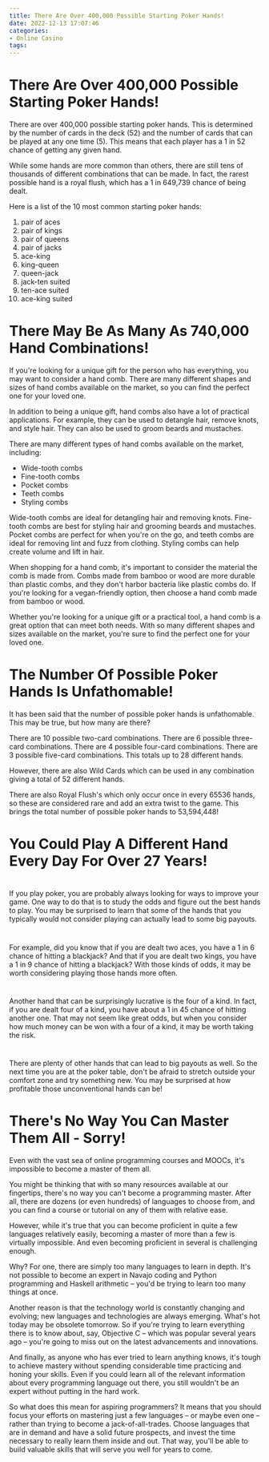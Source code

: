 ```yaml
---
title: There Are Over 400,000 Possible Starting Poker Hands!
date: 2022-12-13 17:07:46
categories:
- Online Casino
tags:
---
```



#  There Are Over 400,000 Possible Starting Poker Hands!

There are over 400,000 possible starting poker hands. This is determined by the number of cards in the deck (52) and the number of cards that can be played at any one time (5). This means that each player has a 1 in 52 chance of getting any given hand.

While some hands are more common than others, there are still tens of thousands of different combinations that can be made. In fact, the rarest possible hand is a royal flush, which has a 1 in 649,739 chance of being dealt.

Here is a list of the 10 most common starting poker hands:

1. pair of aces
2. pair of kings
3. pair of queens
4. pair of jacks
5. ace-king
6. king-queen
7. queen-jack
8. jack-ten suited
9. ten-ace suited
10. ace-king suited

#  There May Be As Many As 740,000 Hand Combinations!

If you're looking for a unique gift for the person who has everything, you may want to consider a hand comb. There are many different shapes and sizes of hand combs available on the market, so you can find the perfect one for your loved one.

In addition to being a unique gift, hand combs also have a lot of practical applications. For example, they can be used to detangle hair, remove knots, and style hair. They can also be used to groom beards and mustaches.

There are many different types of hand combs available on the market, including:

- Wide-tooth combs
- Fine-tooth combs
- Pocket combs
- Teeth combs
- Styling combs

Wide-tooth combs are ideal for detangling hair and removing knots. Fine-tooth combs are best for styling hair and grooming beards and mustaches. Pocket combs are perfect for when you're on the go, and teeth combs are ideal for removing lint and fuzz from clothing. Styling combs can help create volume and lift in hair.

When shopping for a hand comb, it's important to consider the material the comb is made from. Combs made from bamboo or wood are more durable than plastic combs, and they don't harbor bacteria like plastic combs do. If you're looking for a vegan-friendly option, then choose a hand comb made from bamboo or wood.

Whether you're looking for a unique gift or a practical tool, a hand comb is a great option that can meet both needs. With so many different shapes and sizes available on the market, you're sure to find the perfect one for your loved one.

#  The Number Of Possible Poker Hands Is Unfathomable!

It has been said that the number of possible poker hands is unfathomable. This may be true, but how many are there?

There are 10 possible two-card combinations. There are 6 possible three-card combinations. There are 4 possible four-card combinations. There are 3 possible five-card combinations. This totals up to 28 different hands.

However, there are also Wild Cards which can be used in any combination giving a total of 52 different hands.

There are also Royal Flush's which only occur once in every 65536 hands, so these are considered rare and add an extra twist to the game. This brings the total number of possible poker hands to 53,594,448!

#  You Could Play A Different Hand Every Day For Over 27 Years!

#

If you play poker, you are probably always looking for ways to improve your game. One way to do that is to study the odds and figure out the best hands to play. You may be surprised to learn that some of the hands that you typically would not consider playing can actually lead to some big payouts.

#

For example, did you know that if you are dealt two aces, you have a 1 in 6 chance of hitting a blackjack? And that if you are dealt two kings, you have a 1 in 9 chance of hitting a blackjack? With those kinds of odds, it may be worth considering playing those hands more often.

#

Another hand that can be surprisingly lucrative is the four of a kind. In fact, if you are dealt four of a kind, you have about a 1 in 45 chance of hitting another one. That may not seem like great odds, but when you consider how much money can be won with a four of a kind, it may be worth taking the risk.

#

There are plenty of other hands that can lead to big payouts as well. So the next time you are at the poker table, don't be afraid to stretch outside your comfort zone and try something new. You may be surprised at how profitable those unconventional hands can be!

#  There's No Way You Can Master Them All - Sorry!

Even with the vast sea of online programming courses and MOOCs, it's impossible to become a master of them all.

You might be thinking that with so many resources available at our fingertips, there's no way you can't become a programming master. After all, there are dozens (or even hundreds) of languages to choose from, and you can find a course or tutorial on any of them with relative ease.

However, while it's true that you can become proficient in quite a few languages relatively easily, becoming a master of more than a few is virtually impossible. And even becoming proficient in several is challenging enough.

Why? For one, there are simply too many languages to learn in depth. It's not possible to become an expert in Navajo coding and Python programming and Haskell arithmetic – you'd be trying to learn too many things at once.

Another reason is that the technology world is constantly changing and evolving; new languages and technologies are always emerging. What's hot today may be obsolete tomorrow. So if you're trying to learn everything there is to know about, say, Objective C – which was popular several years ago – you're going to miss out on the latest advancements and innovations.

And finally, as anyone who has ever tried to learn anything knows, it's tough to achieve mastery without spending considerable time practicing and honing your skills. Even if you could learn all of the relevant information about every programming language out there, you still wouldn't be an expert without putting in the hard work.

So what does this mean for aspiring programmers? It means that you should focus your efforts on mastering just a few languages – or maybe even one – rather than trying to become a jack-of-all-trades. Choose languages that are in demand and have a solid future prospects, and invest the time necessary to really learn them inside and out. That way, you'll be able to build valuable skills that will serve you well for years to come.